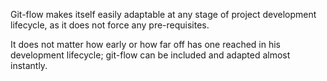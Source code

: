 Git-flow makes itself easily adaptable at any stage of project development lifecycle, as it does not force any pre-requisites. 

It does not matter how early or how far off has one reached in his development lifecycle; git-flow can be included and adapted almost instantly.